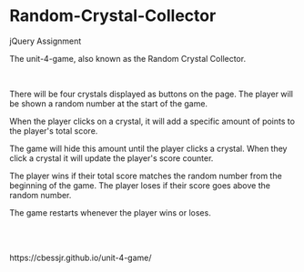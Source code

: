 # Random-Crystal-Collector
jQuery Assignment

The unit-4-game, also known as the Random Crystal Collector.

<br>

There will be four crystals displayed as buttons on the page.
The player will be shown a random number at the start of the game.

When the player clicks on a crystal, it will add a specific amount of points to the player's total score. 


The game will hide this amount until the player clicks a crystal.
When they click a crystal it will update the player's score counter.


The player wins if their total score matches the random number from the beginning of the game.
The player loses if their score goes above the random number.

The game restarts whenever the player wins or loses.

<br>
<br>
<p>https://cbessjr.github.io/unit-4-game/
  
